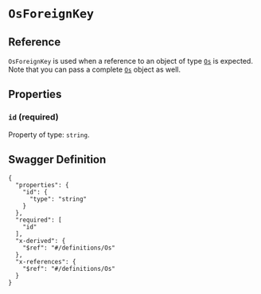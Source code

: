 # `OsForeignKey` #





## Reference ##

`OsForeignKey` is used when a reference to an object of type [`Os`](./../definitions/Os.mkd) is expected.
Note that you can pass a complete [`Os`](./../definitions/Os.mkd) object as well.


## Properties ##

### `id` (required) ###




Property of type: `string`.







## Swagger Definition ##

    {
      "properties": {
        "id": {
          "type": "string"
        }
      }, 
      "required": [
        "id"
      ], 
      "x-derived": {
        "$ref": "#/definitions/Os"
      }, 
      "x-references": {
        "$ref": "#/definitions/Os"
      }
    }
